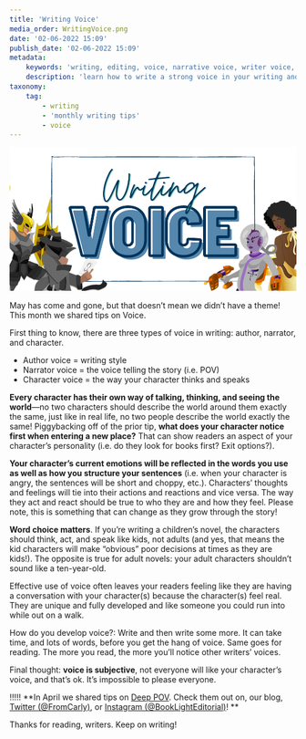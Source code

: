 ```yaml
---
title: 'Writing Voice'
media_order: WritingVoice.png
date: '02-06-2022 15:09'
publish_date: '02-06-2022 15:09'
metadata:
    keywords: 'writing, editing, voice, narrative voice, writer voice, character voice, how to,'
    description: 'learn how to write a strong voice in your writing and what the different types of voice are.'
taxonomy:
    tag:
        - writing
        - 'monthly writing tips'
        - voice
---
```


![Writing Voice](WritingVoice.png "Writing Voice")

May has come and gone, but that doesn’t mean we didn’t have a theme! This month we shared tips on Voice. 

First thing to know, there are three types of voice in writing: author, narrator, and character. 
* Author voice = writing style 
* Narrator voice = the voice telling the story (i.e. POV)
* Character voice = the way your character thinks and speaks 

**Every character has their own way of talking, thinking, and seeing the world**—no two characters should describe the world around them exactly the same, just like in real life, no two people describe the world exactly the same! Piggybacking off of the prior tip, **what does your character notice first when entering a new place?** That can show readers an aspect of your character’s personality (i.e. do they look for books first? Exit options?).

**Your character’s current emotions will be reflected in the words you use as well as how you structure your sentences** (i.e. when your character is angry, the sentences will be short and choppy, etc.). Characters’ thoughts and feelings will tie into their actions and reactions and vice versa. The way they act and react should be true to who they are and how they feel. Please note, this is something that can change as they grow through the story!

**Word choice matters**. If you’re writing a children’s novel, the characters should think, act, and speak like kids, not adults (and yes, that means the kid characters will make “obvious” poor decisions at times as they are kids!). The opposite is true for adult novels: your adult characters shouldn’t sound like a ten-year-old. 

Effective use of voice often leaves your readers feeling like they are having a conversation with your character(s) because the character(s) feel real. They are unique and fully developed and like someone you could run into while out on a walk. 

How do you develop voice?: Write and then write some more. It can take time, and lots of words, before you get the hang of voice. Same goes for reading. The more you read, the more you’ll notice other writers’ voices. 

Final thought: **voice is subjective**, not everyone will like your character’s voice, and that’s ok. It’s impossible to please everyone. 

!!!!! **In April we shared tips on [Deep POV](https://booklighteditorial.com/blog/dos-and-donts-of-deep-pov). Check them out on, our blog, [Twitter (@FromCarly)](https://twitter.com/FromCarly?target=_blank), or [Instagram (@BookLightEditorial)](https://www.instagram.com/booklighteditorial?target=_blank)! **

Thanks for reading, writers. Keep on writing!